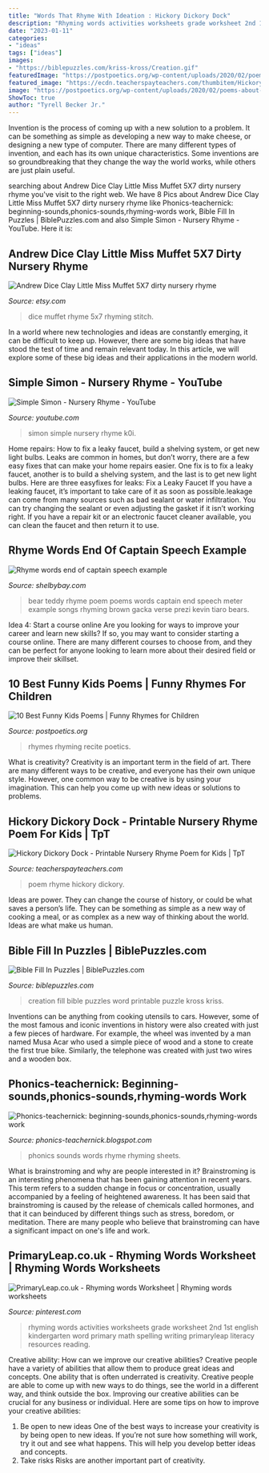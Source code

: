 ```yaml
---
title: "Words That Rhyme With Ideation : Hickory Dickory Dock"
description: "Rhyming words activities worksheets grade worksheet 2nd 1st english kindergarten word primary math spelling writing primaryleap literacy resources reading"
date: "2023-01-11"
categories:
- "ideas"
tags: ["ideas"]
images:
- "https://biblepuzzles.com/kriss-kross/Creation.gif"
featuredImage: "https://postpoetics.org/wp-content/uploads/2020/02/poems-about-funn-for-kids-1.jpg"
featured_image: "https://ecdn.teacherspayteachers.com/thumbitem/Hickory-Dickory-Dock-Printable-Nursery-Rhyme-Poem-for-Kids-3033985-1576493790/original-3033985-1.jpg"
image: "https://postpoetics.org/wp-content/uploads/2020/02/poems-about-funn-for-kids-1.jpg"
ShowToc: true
author: "Tyrell Becker Jr."
---
```



Invention is the process of coming up with a new solution to a problem. It can be something as simple as developing a new way to make cheese, or designing a new type of computer. There are many different types of invention, and each has its own unique characteristics. Some inventions are so groundbreaking that they change the way the world works, while others are just plain useful.

	

		
searching about Andrew Dice Clay Little Miss Muffet 5X7 dirty nursery rhyme you've visit to the right web. We have 8 Pics about Andrew Dice Clay Little Miss Muffet 5X7 dirty nursery rhyme like Phonics-teachernick: beginning-sounds,phonics-sounds,rhyming-words work, Bible Fill In Puzzles | BiblePuzzles.com and also Simple Simon - Nursery Rhyme - YouTube. Here it is:
		
    
## Andrew Dice Clay Little Miss Muffet 5X7 Dirty Nursery Rhyme

<img loading=lazy src="https://img0.etsystatic.com/000/0/6512788/il_570xN.312563184.jpg" onerror="this.onerror=null;this.src='https://tse4.mm.bing.net/th?id=OIP.4bNDFpjoIcxwz72Rza4jQwHaKX&amp;pid=15.1';" alt="Andrew Dice Clay Little Miss Muffet 5X7 dirty nursery rhyme">

_Source: etsy.com_

>dice muffet rhyme 5x7 rhyming stitch. 

	

In a world where new technologies and ideas are constantly emerging, it can be difficult to keep up. However, there are some big ideas that have stood the test of time and remain relevant today. In this article, we will explore some of these big ideas and their applications in the modern world.

    
## Simple Simon - Nursery Rhyme - YouTube

<img loading=lazy src="http://i.ytimg.com/vi/K0i-SdMOV4g/maxresdefault.jpg" onerror="this.onerror=null;this.src='https://tse4.mm.bing.net/th?id=OIP.1Pn_qmLgPd3K2gyEr_2XjgHaEK&amp;pid=15.1';" alt="Simple Simon - Nursery Rhyme - YouTube">

_Source: youtube.com_

>simon simple nursery rhyme k0i. 

	

Home repairs: How to fix a leaky faucet, build a shelving system, or get new light bulbs.
Leaks are common in homes, but don’t worry, there are a few easy fixes that can make your home repairs easier. One fix is to fix a leaky faucet, another is to build a shelving system, and the last is to get new light bulbs. Here are three easyfixes for leaks: 
Fix a Leaky Faucet
If you have a leaking faucet, it’s important to take care of it as soon as possible.leakage can come from many sources such as bad sealant or water infiltration. You can try changing the sealant or even adjusting the gasket if it isn’t working right. If you have a repair kit or an electronic faucet cleaner available, you can clean the faucet and then return it to use.

    
## Rhyme Words End Of Captain Speech Example

<img loading=lazy src="https://shelbybay.com/images/551283.jpg" onerror="this.onerror=null;this.src='https://tse2.mm.bing.net/th?id=OIP.grQLXXiO046TKeR7DZmUNwHaKK&amp;pid=15.1';" alt="Rhyme words end of captain speech example">

_Source: shelbybay.com_

>bear teddy rhyme poem poems words captain end speech meter example songs rhyming brown gacka verse prezi kevin tiaro bears. 

	

Idea 4: Start a course online
Are you looking for ways to improve your career and learn new skills? If so, you may want to consider starting a course online. There are many different courses to choose from, and they can be perfect for anyone looking to learn more about their desired field or improve their skillset.

    
## 10 Best Funny Kids Poems | Funny Rhymes For Children

<img loading=lazy src="https://postpoetics.org/wp-content/uploads/2020/02/poems-about-funn-for-kids-1.jpg" onerror="this.onerror=null;this.src='https://tse1.mm.bing.net/th?id=OIP.XUTPnbPnQPeQDdjSuuzcNgHaKl&amp;pid=15.1';" alt="10 Best Funny Kids Poems | Funny Rhymes for Children">

_Source: postpoetics.org_

>rhymes rhyming recite poetics. 

	

What is creativity?
Creativity is an important term in the field of art. There are many different ways to be creative, and everyone has their own unique style. However, one common way to be creative is by using your imagination. This can help you come up with new ideas or solutions to problems.

    
## Hickory Dickory Dock - Printable Nursery Rhyme Poem For Kids | TpT

<img loading=lazy src="https://ecdn.teacherspayteachers.com/thumbitem/Hickory-Dickory-Dock-Printable-Nursery-Rhyme-Poem-for-Kids-3033985-1576493790/original-3033985-1.jpg" onerror="this.onerror=null;this.src='https://tse1.mm.bing.net/th?id=OIP.VyYEmoAaI4YF-FTLTMprLgAAAA&amp;pid=15.1';" alt="Hickory Dickory Dock - Printable Nursery Rhyme Poem for Kids | TpT">

_Source: teacherspayteachers.com_

>poem rhyme hickory dickory. 

	

Ideas are power. They can change the course of history, or could be what saves a person’s life. They can be something as simple as a new way of cooking a meal, or as complex as a new way of thinking about the world. Ideas are what make us human.

    
## Bible Fill In Puzzles | BiblePuzzles.com

<img loading=lazy src="https://biblepuzzles.com/kriss-kross/Creation.gif" onerror="this.onerror=null;this.src='https://tse2.mm.bing.net/th?id=OIP.a_QoPnqf2fh5Gn3jyYs-egAAAA&amp;pid=15.1';" alt="Bible Fill In Puzzles | BiblePuzzles.com">

_Source: biblepuzzles.com_

>creation fill bible puzzles word printable puzzle kross kriss. 

	

Inventions can be anything from cooking utensils to cars. However, some of the most famous and iconic inventions in history were also created with just a few pieces of hardware. For example, the wheel was invented by a man named Musa Acar who used a simple piece of wood and a stone to create the first true bike. Similarly, the telephone was created with just two wires and a wooden box.

    
## Phonics-teachernick: Beginning-sounds,phonics-sounds,rhyming-words Work

<img loading=lazy src="http://2.bp.blogspot.com/-6hRL_jG_Xnc/TeafxC785VI/AAAAAAAAAJQ/jxdPJ7XVQNw/s1600/rhyme-worksheet4.jpg" onerror="this.onerror=null;this.src='https://tse2.mm.bing.net/th?id=OIP.x5G3x_01VZ3kFXvGcH8iMgHaKN&amp;pid=15.1';" alt="Phonics-teachernick: beginning-sounds,phonics-sounds,rhyming-words work">

_Source: phonics-teachernick.blogspot.com_

>phonics sounds words rhyme rhyming sheets. 

	

What is brainstroming and why are people interested in it?
Brainstroming is an interesting phenomena that has been gaining attention in recent years. This term refers to a sudden change in focus or concentration, usually accompanied by a feeling of heightened awareness. It has been said that brainstroming is caused by the release of chemicals called hormones, and that it can beinduced by different things such as stress, boredom, or meditation. There are many people who believe that brainstroming can have a significant impact on one's life and work.

    
## PrimaryLeap.co.uk - Rhyming Words Worksheet | Rhyming Words Worksheets

<img loading=lazy src="https://i.pinimg.com/736x/b1/15/a3/b115a3e07551eaf1bba7213d5800fb73--rhyming-activities-rhyming-words.jpg" onerror="this.onerror=null;this.src='https://tse4.mm.bing.net/th?id=OIP.Sotqc_fj9SI-Glc-zmhOKgHaKf&amp;pid=15.1';" alt="PrimaryLeap.co.uk - Rhyming words Worksheet | Rhyming words worksheets">

_Source: pinterest.com_

>rhyming words activities worksheets grade worksheet 2nd 1st english kindergarten word primary math spelling writing primaryleap literacy resources reading. 

	

Creative ability: How can we improve our creative abilities?
Creative people have a variety of abilities that allow them to produce great ideas and concepts. One ability that is often underrated is creativity. Creative people are able to come up with new ways to do things, see the world in a different way, and think outside the box. Improving our creative abilities can be crucial for any business or individual. Here are some tips on how to improve your creative abilities: 
1. Be open to new ideas
One of the best ways to increase your creativity is by being open to new ideas. If you’re not sure how something will work, try it out and see what happens. This will help you develop better ideas and concepts. 
2. Take risks
Risks are another important part of creativity.

